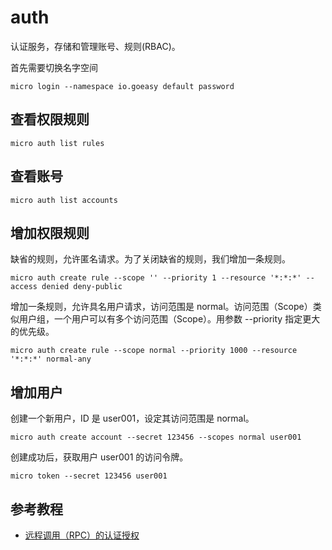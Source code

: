 # auth

认证服务，存储和管理账号、规则(RBAC)。

首先需要切换名字空间

    micro login --namespace io.goeasy default password

## 查看权限规则

    micro auth list rules

## 查看账号

    micro auth list accounts

## 增加权限规则

缺省的规则，允许匿名请求。为了关闭缺省的规则，我们增加一条规则。

    micro auth create rule --scope '' --priority 1 --resource '*:*:*' --access denied deny-public

增加一条规则，允许具名用户请求，访问范围是 normal。访问范围（Scope）类似用户组，一个用户可以有多个访问范围（Scope）。用参数 --priority 指定更大的优先级。

    micro auth create rule --scope normal --priority 1000 --resource '*:*:*' normal-any

## 增加用户

创建一个新用户，ID 是 user001，设定其访问范围是 normal。

    micro auth create account --secret 123456 --scopes normal user001

创建成功后，获取用户 user001 的访问令牌。

    micro token --secret 123456 user001

## 参考教程

* [远程调用（RPC）的认证授权](https://nano-kit.github.io/go-micro-in-action/rpc-auth.html)
